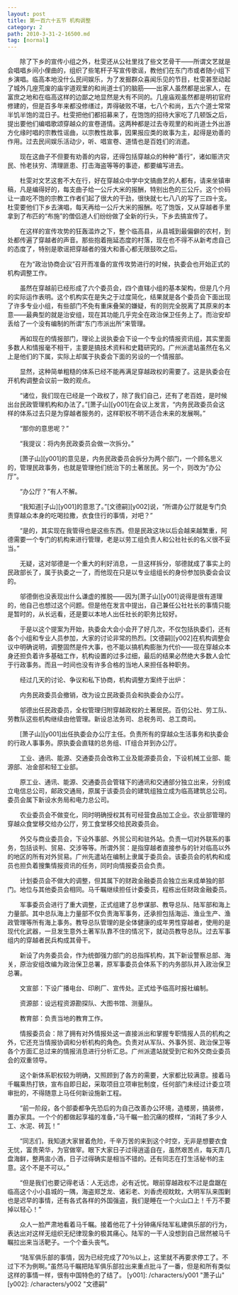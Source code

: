 ```yaml
---
layout: post
title: 第一百六十五节 机构调整
category: 2
path: 2010-3-31-2-16500.md
tag: [normal]
---
```


　　除了下乡的宣传小组之外，杜雯还从公社里找了些文艺骨干——所谓文艺就是会唱唱乡间小俚曲的，组织了些笔杆子写宣传歌谣，教他们在东门市或者随小组下乡演唱。临高本地没什么民间娱乐，为了发掘群众喜闻乐见的节目，杜雯甚至动起了城外几座荒废的庙宇道观里的和尚道士们的脑筋——出家人虽然都是出家人，在富庶之地和在临高这样的边鄙之地显然是大有不同的。几座庙观虽然都是明初官府修建的，但是百多年来都没修缮过，弄得破败不堪，七八个和尚，五六个道士常常半饥半饱的混日子。杜雯把他们都招募来了，在饱饱的招待大家吃了几顿饭之后，提出要他们编唱歌颂穿越众的宣卷道情。这两种都是过去寺观里的和尚道士外出游方化缘时唱的宗教性谣曲，以宗教性故事，因果报应类的故事为主，起得是劝善的作用。过去民间娱乐活动少，听、唱宣卷、道情也是百姓们的消遣。

　　现在这曲子不但要有劝善的内容，还得包括穿越众的种种“善行”，诸如赈济灾民、怜老扶穷、清理匪患、打击海盗等等的事迹，都要编写进去。

　　杜雯对文艺这套不大在行，好在穿越众中学中文搞曲艺的人都有，请来坐镇审稿，凡是编得好的，每支曲子给一公斤大米的报酬，特别出色的三公斤。这个价码让一直吃不饱的宗教工作者们起了很大的干劲，很快就七七八八的写了三四十支。杜雯要他们下乡去演唱，每天再给一公斤大米的报酬。吃了饱饭，又从穿越者手里拿到了布匹的“布施”的僧侣道人们纷纷做了全新的行头，下乡去搞宣传了。

　　在这样的宣传攻势的狂轰滥炸之下，整个临高县，从县城到最偏僻的农村，到处都传遍了穿越者的声音。那些抱着拖延态度的村落，现在也不得不从新考虑自己的态度了，特别是歌谣把穿越者的强大和善心都无限鼓吹之后。

　　在为“政治协商会议”召开而准备的宣传攻势进行的时候，执委会也开始正式的机构调整工作。

　　虽然在穿越前已经形成了六个委员会，四个直辖小组的基本架构，但是几个月的实际运作表明。这个机构实在是失之于过度简化，结果就是各个委员会下面出现了许多专业小组，有些部门不免有重床叠架的嫌疑，有的则完全脱离了其原来的本意——最典型的就是治安组，现在其功能几乎完全在政治保卫任务上了。而治安却丢给了一个没有编制的所谓“东门市派出所”来管理。

　　再如现在的情报部门，理论上说执委会下设一个专业的情报资讯组，其实里面多数人和情报毫不相干，主要是搞技术资料和史籍研究的。广州派遣站虽然在名义上是他们的下属，实际上却属于执委会下面的另设的一个情报部。

　　显然，这种简单粗糙的体系已经不能再满足穿越政权的需要了。这是执委会在开机构调整会议前一致的观点。

　　“诸位，我们现在已经是一个政权了，除了我们自己，还有了老百姓，是时候出台民政管理机构和办法了。”[萧子山][y001]在会议上发言，“内务民政委员会这样的体系过去只是为穿越者服务的，这样职权不明不适合未来的发展啊。”

　　“那你的意思呢？”

　　“我提议：将内务民政委员会做一次拆分。”

　　[萧子山][y001]的意见是，内务民政委员会拆分为两个部门，一个顾名思义的，管理民政事务，也就是管理他们统治下的土著居民。另一个，则改为“办公厅”。

　　“办公厅？”有人不解。

　　“我知道[子山][y001]的意思了。”[文德嗣][y002]说，“所谓办公厅就是专门负责穿越众本身的吃喝拉撒，衣食住行的事情，对吧？”

　　“是的，其实现在我管得也是这些东西。但是民政这块以后会越来越繁重，阿德需要一个专门的机构来进行管理，老是以劳工组负责人和公社社长的名义很不妥当。”

　　无疑，这对邬德是一个重大的利好消息，一旦这样拆分，邬德就成了事实上的民政部长了，属于执委之一了，而他现在只是以专业组组长的身份参加执委会会议的。

　　邬德倒也没表现出什么谦虚的推脱——因为[萧子山][y001]说得是很有道理的，他自己也想过这个问题。但是他在发言中提出，自己兼任公社社长的事情只能是暂时的，从长远看，还是要以本地人出任社长的职务比较好。

　　于是以这个提案为开始，执委会大会小会开了好几次，不仅包括执委们，还有各个小组和专业人员参加，大家的讨论非常的热烈。[文德嗣][y002]在机构调整会议中明确说明，调整固然是件大事，也不能以搞机构膨胀为代价——现在穿越众本身还担负着许多基础工作，机构设置的过多过细，最后的结果必然绝大多数人会忙于行政事务。而且一时间也没有许多合格的当地人来担任各种职务。

　　经过几天的讨论、争议和私下协商，机构调整方案终于出炉：

　　内务民政委员会撤销，改为设立民政委员会和执委会办公厅。

　　邬德出任民政委员，全权管理归附穿越政权的土著居民。百仞公社、劳工队、劳教队这些机构继续由他管理。新设总法务司、总税务司、总工商司。

　　[萧子山][y001]出任执委会办公厅主任。负责所有的穿越众生活事务和执委会的行政人事事务。原执委会直辖的总务组、IT组合并到办公厅。

　　工业、通讯、能源、交通委员会改称工业及能源委员会，下设机械工业部、能源部、冶金部和轻工业部。

　　原工业、通讯、能源、交通委员会管辖下的通讯和交通部分独立出来，分别成立电信总公司，邮政交通局，原属于该委员会的建筑组独立成为临高建筑总公司。委员会属下新设水务局和电力总公司。

　　农业委员会不做变化，同时明确授权其有可经营食品加工企业。农业部管理的穿越众食堂移交给办公厅，劳工食堂移交给民政委员会。

　　外交与商业委员会，下设外事部、外贸公司和驻外站。负责一切对外联系的事务，包括谈判、贸易、交涉等等。所谓外贸：是指穿越者直接参与的针对临高以外的地区的所有对外贸易。广州先遣站在编制上隶属于委员会。该委员会的机构和成员也担负着搜集情报资讯的任务，同时向情报委员会负责。

　　计划委员会不做大的调整，但其属下的财政金融委员会独立出来成单独的部门。地位与其他委员会相同。马千瞩继续担任计委委员，程栋出任财政金融委员。

　　军事委员会进行了重大调整，正式组建了总参谋部、教导总队、陆军部和海上力量部。其中总队海上力量部不仅负责海军事务，还承担包括海运、渔业生产、渔政管理等所有海上事务。教导总队管理的是全体健康的成年男性穿越者，使用的是现代化武器，一旦发生意外土著军队靠不住的情况下，就动员教导总队。过去军事组内的穿越者民兵构成其骨干。

　　新设了内务委员会，作为统御强力部门的总指挥机构，其下新设警察总部、海关，原治安组改编为政治保卫总署，原军事委员会体系下的内务部队并入政治保卫总署。

　　文宣部：下设广播电台、印刷厂、宣传处。正式给予临高时报社编制。

　　资源部：设远程资源勘探队、大图书馆、测量队。

　　教育部：负责当地的教育工作。

　　情报委员会：除了拥有对外情报处这一直接派出和掌握专职情报人员的机构之外，它还充当情报协调和分析机构的角色。负责对从军队、外事外贸、政治保卫等各个方面汇总过来的情报消息进行分析汇总。广州派遣站就受到它和外交商业委员会的双重领导。

　　这个新体系职权较为明确，又照顾到了各方的需要，大家都比较满意。接着马千瞩乘热打铁，宣布自即日起，采取项目立项审批制度，任何部门未经过计委立项审批的，不得随意上马任何新设施新工程。

　　“前一阶段，各个部委都争先恐后的为自己改善办公环境，造楼房，搞装修，置办家具。一个个的都做起享福的准备，”马千瞩一脸沉痛的模样，“消耗了多少人工、水泥、砖瓦！”

　　“同志们，我知道大家冒着危险，千辛万苦的来到这个时空，无非是想要衣食无忧，富贵荣华，为官做宰。眼下大家日子过得逍遥自在，虽然艰苦点，每天弄几盘海鲜，整两盅小酒，日子过得确实是相当不错的。还有同志在打生活秘书的主意。这个不是不可以。”

　　“但是我们也要记得老话：人无远虑，必有近忧。眼前穿越政权不过是盘踞在临高这个小小县城的一隅，海盗郑芝龙、诸彩老、刘香虎视眈眈，大明军队来围剿也是迟早的事情，还有各式各样的外国强盗，我们是睡在一个火山口上！千万不要掉以轻心！”

　　众人一脸严肃地看着马千瞩。接着他花了十分钟痛斥陆军私建俱乐部的行为，表达出对这样无组织无纪律现象的极其痛心。陆军的一干人没想到自己居然被马千瞩拉出来当活靶子。一个个垂头丧气。

　　“陆军俱乐部的事情，因为已经完成了70％以上，这里就不再要求停工了。不过下不为例啊。”虽然马千瞩把陆军俱乐部拉出来重点批斗了一番，但是和所有类似这样的事情一样，很有中国特色的了结了。
[y001]: /characters/y001 "萧子山"
[y002]: /characters/y002 "文德嗣"
